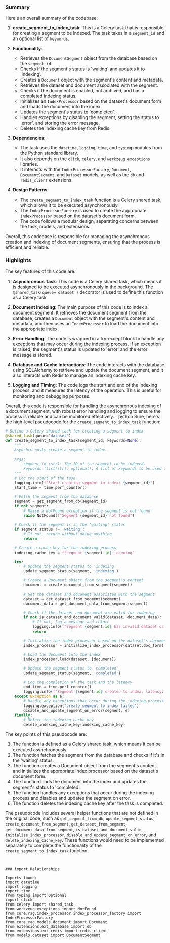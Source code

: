 

### Summary

Here's an overall summary of the codebase:

1. **create_segment_to_index_task**: This is a Celery task that is responsible for creating a segment to be indexed. The task takes in a `segment_id` and an optional list of `keywords`.

2. **Functionality**:
   - Retrieves the `DocumentSegment` object from the database based on the `segment_id`.
   - Checks if the segment's status is 'waiting' and updates it to 'indexing'.
   - Creates a `Document` object with the segment's content and metadata.
   - Retrieves the dataset and document associated with the segment.
   - Checks if the document is enabled, not archived, and has a completed indexing status.
   - Initializes an `IndexProcessor` based on the dataset's document form and loads the document into the index.
   - Updates the segment's status to 'completed'.
   - Handles exceptions by disabling the segment, setting the status to 'error', and storing the error message.
   - Deletes the indexing cache key from Redis.

3. **Dependencies**:
   - The task uses the `datetime`, `logging`, `time`, and `typing` modules from the Python standard library.
   - It also depends on the `click`, `celery`, and `werkzeug.exceptions` libraries.
   - It interacts with the `IndexProcessorFactory`, `Document`, `DocumentSegment`, and `Dataset` models, as well as the `db` and `redis_client` extensions.

4. **Design Patterns**:
   - The `create_segment_to_index_task` function is a Celery shared task, which allows it to be executed asynchronously.
   - The `IndexProcessorFactory` is used to create the appropriate `IndexProcessor` based on the dataset's document form.
   - The code follows a modular design, separating concerns between the task, models, and extensions.

Overall, this codebase is responsible for managing the asynchronous creation and indexing of document segments, ensuring that the process is efficient and reliable.

### Highlights

The key features of this code are:

1. **Asynchronous Task**: This code is a Celery shared task, which means it is designed to be executed asynchronously in the background. The `@shared_task(queue='dataset')` decorator is used to define this function as a Celery task.

2. **Document Indexing**: The main purpose of this code is to index a document segment. It retrieves the document segment from the database, creates a `Document` object with the segment's content and metadata, and then uses an `IndexProcessor` to load the document into the appropriate index.

3. **Error Handling**: The code is wrapped in a try-except block to handle any exceptions that may occur during the indexing process. If an exception is raised, the segment's status is updated to 'error' and the error message is stored.

4. **Database and Cache Interactions**: The code interacts with the database using SQLAlchemy to retrieve and update the document segment, and it also interacts with Redis to manage an indexing cache key.

5. **Logging and Timing**: The code logs the start and end of the indexing process, and it measures the latency of the operation. This is useful for monitoring and debugging purposes.

Overall, this code is responsible for handling the asynchronous indexing of a document segment, with robust error handling and logging to ensure the process is reliable and can be monitored effectively.```python
Sure, here's the high-level pseudocode for the `create_segment_to_index_task` function:

```python
# Define a Celery shared task for creating a segment to index
@shared_task(queue='dataset')
def create_segment_to_index_task(segment_id, keywords=None):
    """
    Asynchronously create a segment to index.
    
    Args:
        segment_id (str): The ID of the segment to be indexed.
        keywords (list[str], optional): A list of keywords to be used for indexing.
    """
    # Log the start of the task
    logging.info(f"Start creating segment to index: {segment_id}")
    start_time = time.perf_counter()

    # Fetch the segment from the database
    segment = get_segment_from_db(segment_id)
    if not segment:
        # Raise a NotFound exception if the segment is not found
        raise NotFound(f"Segment {segment_id} not found")

    # Check if the segment is in the 'waiting' status
    if segment.status != 'waiting':
        # If not, return without doing anything
        return

    # Create a cache key for the indexing process
    indexing_cache_key = f"segment_{segment.id}_indexing"

    try:
        # Update the segment status to 'indexing'
        update_segment_status(segment, 'indexing')

        # Create a Document object from the segment's content
        document = create_document_from_segment(segment)

        # Get the dataset and document associated with the segment
        dataset = get_dataset_from_segment(segment)
        document_data = get_document_data_from_segment(segment)

        # Check if the dataset and document are valid for indexing
        if not is_dataset_and_document_valid(dataset, document_data):
            # If not, log a message and return
            logging.info(f"Segment {segment.id} has invalid dataset or document, skipping.")
            return

        # Initialize the index processor based on the dataset's document form
        index_processor = initialize_index_processor(dataset.doc_form)

        # Load the document into the index
        index_processor.load(dataset, [document])

        # Update the segment status to 'completed'
        update_segment_status(segment, 'completed')

        # Log the completion of the task and the latency
        end_time = time.perf_counter()
        logging.info(f"Segment {segment.id} created to index, latency: {end_time - start_time}")
    except Exception as e:
        # Handle any exceptions that occur during the indexing process
        logging.exception("create segment to index failed")
        disable_and_update_segment_on_error(segment, e)
    finally:
        # Delete the indexing cache key
        delete_indexing_cache_key(indexing_cache_key)
```

The key points of this pseudocode are:

1. The function is defined as a Celery shared task, which means it can be executed asynchronously.
2. The function fetches the segment from the database and checks if it's in the 'waiting' status.
3. The function creates a Document object from the segment's content and initializes the appropriate index processor based on the dataset's document form.
4. The function loads the document into the index and updates the segment's status to 'completed'.
5. The function handles any exceptions that occur during the indexing process and disables and updates the segment on error.
6. The function deletes the indexing cache key after the task is completed.

The pseudocode includes several helper functions that are not defined in the original code, such as `get_segment_from_db`, `update_segment_status`, `create_document_from_segment`, `get_dataset_from_segment`, `get_document_data_from_segment`, `is_dataset_and_document_valid`, `initialize_index_processor`, `disable_and_update_segment_on_error`, and `delete_indexing_cache_key`. These functions would need to be implemented separately to complete the functionality of the `create_segment_to_index_task` function.
```


### import Relationships

Imports found:
import datetime
import logging
import time
from typing import Optional
import click
from celery import shared_task
from werkzeug.exceptions import NotFound
from core.rag.index_processor.index_processor_factory import IndexProcessorFactory
from core.rag.models.document import Document
from extensions.ext_database import db
from extensions.ext_redis import redis_client
from models.dataset import DocumentSegment